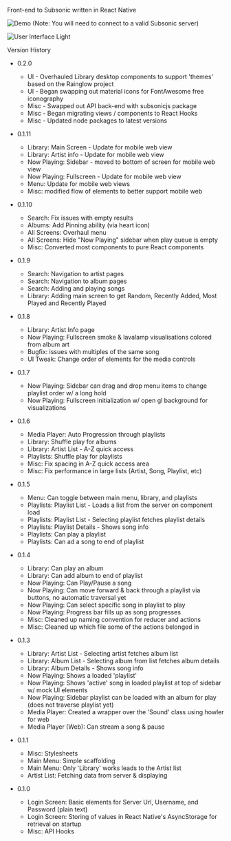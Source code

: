 Front-end to Subsonic written in React Native

![Demo](https://subsonic.kin3tics.com/) (Note: You will need to connect to a valid Subsonic server)

![User Interface Light](https://user-images.githubusercontent.com/1766848/74463166-6a452f00-4e5f-11ea-9d1a-a7f98711ad52.png)

Version History
- 0.2.0
  - UI - Overhauled Library desktop components to support 'themes' based on the Rainglow project
  - UI - Began swapping out material icons for FontAwesome free iconography
  - Misc - Swapped out API back-end with subsonicjs package
  - Misc - Began migrating views / components to React Hooks
  - Misc - Updated node packages to latest versions
- 0.1.11
  - Library: Main Screen - Update for mobile web view
  - Library: Artist info - Update for mobile web view
  - Now Playing: Sidebar - moved to bottom of screen for mobile web view
  - Now Playing: Fullscreen - Update for mobile web view
  - Menu: Update for mobile web views
  - Misc: modified flow of elements to better support mobile web

- 0.1.10
  - Search: Fix issues with empty results
  - Albums: Add Pinning ability (via heart icon)
  - All Screens: Overhaul menu
  - All Screens: Hide "Now Playing" sidebar when play queue is empty
  - Misc: Converted most components to pure React components

- 0.1.9
  - Search: Navigation to artist pages
  - Search: Navigation to album pages
  - Search: Adding and playing songs
  - Library: Adding main screen to get Random, Recently Added, Most Played and Recently Played

- 0.1.8
  - Library: Artist Info page
  - Now Playing: Fullscreen smoke & lavalamp  visualisations colored from album art
  - Bugfix: issues with multiples of the same song
  - UI Tweak: Change order of elements for the media controls

- 0.1.7
  - Now Playing: Sidebar can drag and drop menu items to change playlist order w/ a long hold
  - Now Playing: Fullscreen initialization w/ open gl background for visualizations

- 0.1.6
  - Media Player: Auto Progression through playlists
  - Library: Shuffle play for albums
  - Library: Artist List - A-Z quick access
  - Playlists: Shuffle play for playlists
  - Misc: Fix spacing in A-Z quick access area
  - Misc: Fix performance in large lists (Artist, Song, Playlist, etc)

- 0.1.5
  - Menu: Can toggle between main menu, library, and playlists
  - Playlists: Playlist List - Loads a list from the server on component load
  - Playlists: Playlist List - Selecting playlist fetches playlist details
  - Playlists: Playlist Details - Shows song info
  - Playlists: Can play a playlist
  - Playlists: Can ad a song to end of playlist

- 0.1.4
  - Library: Can play an album
  - Library: Can add album to end of playlist
  - Now Playing: Can Play/Pause a song
  - Now Playing: Can move forward & back through a playlist via buttons, no automatic traversal yet
  - Now Playing: Can select specific song in playlist to play
  - Now Playing: Progress bar fills up as song progresses
  - Misc: Cleaned up naming convention for reducer and actions
  - Misc: Cleaned up which file some of the actions belonged in

- 0.1.3
  - Library: Artist List - Selecting artist fetches album list
  - Library: Album List - Selecting album from list fetches album details
  - Library: Album Details - Shows song info
  - Now Playing: Shows a loaded 'playlist'
  - Now Playing: Shows 'active' song in loaded playlist at top of sidebar w/ mock UI elements
  - Now Playing: Sidebar playlist can be loaded with an album for play (does not traverse playlist yet)
  - Media Player: Created a wrapper over the 'Sound' class using howler for web
  - Media Player (Web): Can stream a song & pause

- 0.1.1
  - Misc: Stylesheets
  - Main Menu: Simple scaffolding
  - Main Menu: Only 'Library' works leads to the Artist list  
  - Artist List: Fetching data from server & displaying

- 0.1.0
  - Login Screen: Basic elements for Server Url, Username, and Password (plain text)
  - Login Screen: Storing of values in React Native's AsyncStorage for retrieval on startup
  - Misc: API Hooks
